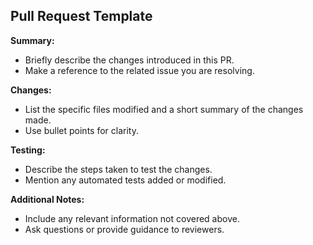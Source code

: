 ## Pull Request Template

**Summary:**

* Briefly describe the changes introduced in this PR.
* Make a reference to the related issue you are resolving. 

**Changes:**

* List the specific files modified and a short summary of the changes made.
* Use bullet points for clarity.

**Testing:**

* Describe the steps taken to test the changes.
* Mention any automated tests added or modified.

**Additional Notes:**

* Include any relevant information not covered above.
* Ask questions or provide guidance to reviewers.
